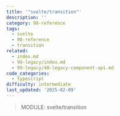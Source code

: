 ```yaml
---
title: '"svelte/transition"'
description: ''
category: 98-reference
tags:
  - svelte
  - 98-reference
  - transition
related:
  - index.md
  - 99-legacy/index.md
  - 99-legacy/40-legacy-component-api.md
code_categories:
  - typescript
difficulty: intermediate
last_updated: '2025-02-09'
---
```


> MODULE: svelte/transition
